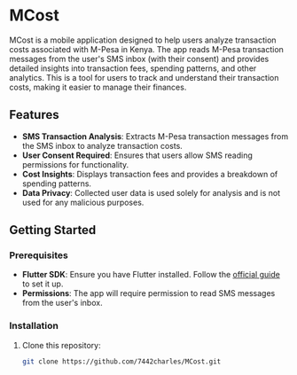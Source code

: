 # MCost

MCost is a mobile application designed to help users analyze transaction costs associated with M-Pesa in Kenya. The app reads M-Pesa transaction messages from the user's SMS inbox (with their consent) and provides detailed insights into transaction fees, spending patterns, and other analytics. This is a tool for users to track and understand their transaction costs, making it easier to manage their finances.

## Features

- **SMS Transaction Analysis**: Extracts M-Pesa transaction messages from the SMS inbox to analyze transaction costs.
- **User Consent Required**: Ensures that users allow SMS reading permissions for functionality.
- **Cost Insights**: Displays transaction fees and provides a breakdown of spending patterns.
- **Data Privacy**: Collected user data is used solely for analysis and is not used for any malicious purposes.

## Getting Started

### Prerequisites

- **Flutter SDK**: Ensure you have Flutter installed. Follow the [official guide](https://flutter.dev/docs/get-started/install) to set it up.
- **Permissions**: The app will require permission to read SMS messages from the user's inbox.

### Installation

1. Clone this repository:
   ```bash
   git clone https://github.com/7442charles/MCost.git
